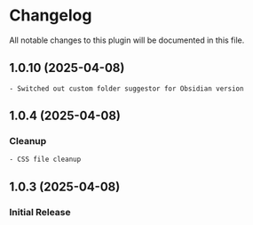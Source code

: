 # Changelog
All notable changes to this plugin will be documented in this file.

## 1.0.10 (2025-04-08)

    - Switched out custom folder suggestor for Obsidian version

## 1.0.4 (2025-04-08)

### Cleanup

    - CSS file cleanup

## 1.0.3 (2025-04-08)

### Initial Release

